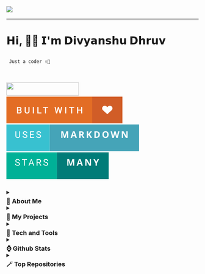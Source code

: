 <img src="https://s6.ezgif.com/tmp/ezgif-6-f474f85eec.gif">

---

<p align="left"><h1><p align="left">𝗛𝗶, 👋🏻 𝗜'𝗺 𝗗𝗶𝘃𝘆𝗮𝗻𝘀𝗵𝘂 𝗗𝗵𝗿𝘂𝘃 </p></h1></p>
<font align="left" ><code>&nbsp;Just a coder ✌🏻</code></font>
  <br><br>
<br>

<p align="left"> <img src="https://komarev.com/ghpvc/?username=divyanshudhruv&style=for-the-badge&color=808fff" width="190px" height="34px"> &nbsp;&nbsp;&nbsp; 
 <img src="img/built with.svg" > &nbsp;&nbsp;&nbsp; <img src="img/uses-markdown.svg"> &nbsp;&nbsp;&nbsp; <img src="img/Stars.svg">&nbsp;&nbsp;&nbsp;</p>

<br>

<div style="line-height:1px;">
<details>
  <summary><h3>🫥 About Me</h3></summary>
 
<p align="left">
<br>

> ⚒️ I’m currently working on **Snippet Generator**

<br>

> 🌱 I’m currently learning about **Database**

<Br>

> 👍🏻 Ask me about **Anything**

<br>

> ⚡ Fun fact: **I love to play Guitar**

  <br>
  
> 📫 Find Me: **Github** , **Discord**

  <br>
  </p>
</details>

<details>
  <summary><h3>📁 My Projects</h3></summary>

<br>

> **📍** [**Minifolio**](https://github.com/divyanshudhruv/Minifolio): A minimal portfolio template for developers

 <br>

> **🤖** [**Portfolio**](https://github.com/divyanshudhruv/divyanshudhruv.github.io): My personal portfolio

 <br>
 
 > **🚩** [**Better-Markdown**](https://github.com/divyanshudhruv/Better-Markdown): Tips for markdown

  <br>
  
</details>

<details>
  <summary><h3>🔦 Tech and Tools</h3></summary>

<br>
<details>
  <summary><h4>🕹️ Frontend Development</h4></summary>
  <br>
<div align="left">
  <img src="https://cdn.jsdelivr.net/gh/devicons/devicon/icons/html5/html5-original.svg" height="40" alt="html5 logo"  />
  <img width="20" />
  <img src="https://cdn.jsdelivr.net/gh/devicons/devicon/icons/css3/css3-original.svg" height="40" alt="css3 logo"  />
  <img width="20" />
    <img src="https://skillicons.dev/icons?i=bootstrap" height="40" alt="bootstrap logo"  />
  <img width="20" />
  <img src="https://cdn.jsdelivr.net/gh/devicons/devicon/icons/react/react-original.svg" height="40" alt="react logo"  />
  <img width="20" />
  <br>
</div></details>

###

<details>
  <summary><h4>🧪 Programming Languages</h4></summary>
<div align="left"><br>
  <img src="https://cdn.jsdelivr.net/gh/devicons/devicon/icons/javascript/javascript-original.svg" height="40" alt="javascript logo"  />
  <img width="20" />
  <img src="https://cdn.jsdelivr.net/gh/devicons/devicon/icons/java/java-original.svg" height="40" alt="java logo"  />
</div>
  <br>
</details>

###

<details>
  <summary><h4>📌 Terminals</h4></summary>
<br>
<div align="left">
  <img src="https://cdn.jsdelivr.net/gh/devicons/devicon/icons/nodejs/nodejs-original.svg" height="40" alt="nodejs logo"  />
    <img width="20px" />
    <img src="https://cdn.jsdelivr.net/gh/devicons/devicon/icons/npm/npm-original-wordmark.svg" height="40" alt="npm logo"  />
</div>
<br>
</details>

###

<details>
  <summary><h4>🔒 Database</h4></summary>
  <br>
<div align="left">
  <img src="https://cdn.jsdelivr.net/gh/devicons/devicon/icons/firebase/firebase-plain.svg" height="40" alt="firebase logo"  />
  <img width="20" />
  <img src="https://cdn.jsdelivr.net/gh/devicons/devicon/icons/couchdb/couchdb-original.svg" height="40" alt="couchdb logo"  />  
  <img width="20" />
  <img src="https://cdn.jsdelivr.net/gh/devicons/devicon/icons/mongodb/mongodb-original.svg" height="40" alt="mongodb logo"  />

</div><br>
</details>

###

<details>
  <summary><h4>🖌️ Designing</h4></summary>
  <br>
<div align="left">
  <img src="https://cdn.jsdelivr.net/gh/devicons/devicon/icons/figma/figma-original.svg" height="40" alt="figma logo"  />
</div>
<br>
</details>

###

###

</details>

<details>
  <summary><h3>⌚ Github Stats</h3></summary>

<br>
<details><summary><h4>🔥 Stats</h3></summary>

  <br>
  
> <img src="https://github-readme-streak-stats.herokuapp.com/?user=divyanshudhruv" alt="divyanshudhruv" /></p>

<br>

> <img  src="https://github-readme-stats.vercel.app/api?username=divyanshudhruv&show_icons=true&locale=en&include_all_commits=true" alt="divyanshudhruv" width="495px"/>
>   <br>

</details>

<details><summary><h4>⚡ Languages</h3></summary>

  <br>
  
>  <img src="https://github-readme-stats.vercel.app/api/top-langs/?username=divyanshudhruv&hide_progress=true">
<br>
</details>
</details>

<details>
  <summary><h3>🪄 Top Repositories</h3></summary>

<br>

> [![Readme Card](https://github-readme-stats.vercel.app/api/pin/?username=divyanshudhruv&repo=Minifolio&show_owner=true)](https://github.com/divyanshudhruv/Minifolio)

 <br>

> [![Readme Card](https://github-readme-stats.vercel.app/api/pin/?username=divyanshudhruv&repo=Better-Markdown&show_owner=true)](https://github.com/divyanshudhruv/Better-Markdown)

<br>

> [![Readme Card](https://github-readme-stats.vercel.app/api/pin/?username=divyanshudhruv&repo=divyanshudhruv.github.io&show_owner=fasle)](https://github.com/divyanshudhruv/divyanshudhruv.github.io)

  <br>
  
</details></div>

<br>

